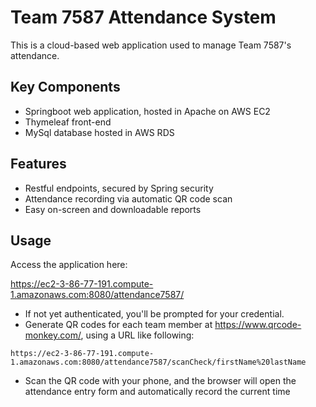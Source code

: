 # Team 7587 Attendance System
This is a cloud-based web application used to manage Team 7587's attendance.

## Key Components

* Springboot web application, hosted in Apache on AWS EC2
* Thymeleaf front-end
* MySql database hosted in AWS RDS

## Features
* Restful endpoints, secured by Spring security
* Attendance recording via automatic QR code scan
* Easy on-screen and downloadable reports

## Usage
Access the application here:

https://ec2-3-86-77-191.compute-1.amazonaws.com:8080/attendance7587/

* If not yet authenticated, you'll be prompted for your credential.
* Generate QR codes for each team member at https://www.qrcode-monkey.com/, using a URL like following:
```
https://ec2-3-86-77-191.compute-1.amazonaws.com:8080/attendance7587/scanCheck/firstName%20lastName
```
* Scan the QR code with your phone, and the browser will open the attendance entry form and automatically record the current time


